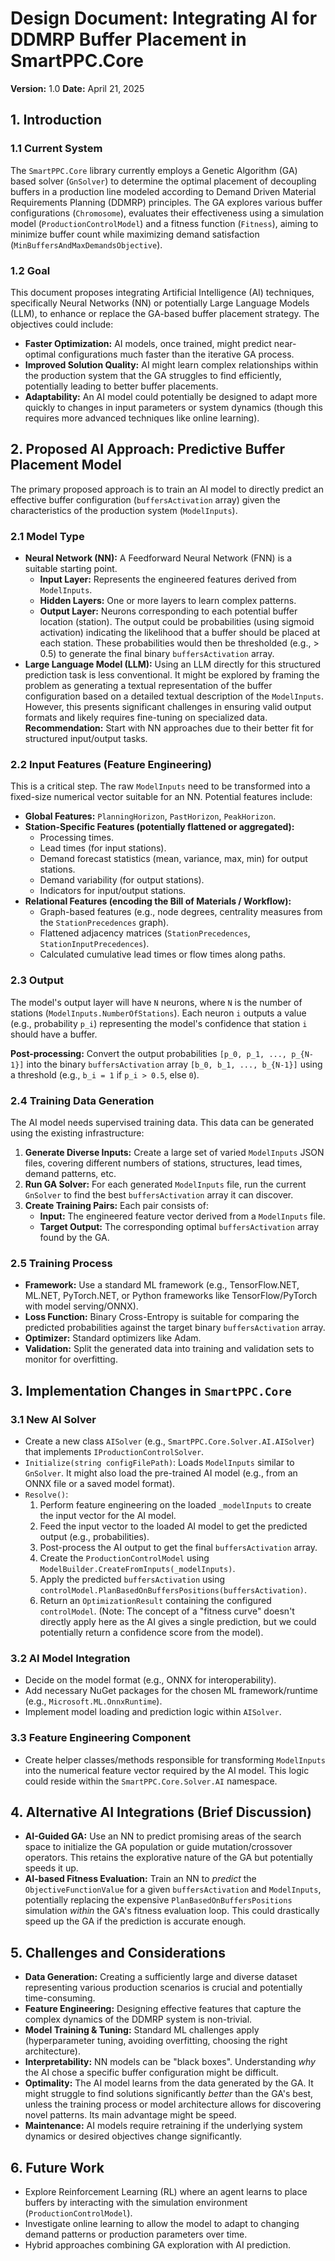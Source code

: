 # Design Document: Integrating AI for DDMRP Buffer Placement in SmartPPC.Core

**Version:** 1.0
**Date:** April 21, 2025

## 1. Introduction

### 1.1 Current System

The `SmartPPC.Core` library currently employs a Genetic Algorithm (GA) based solver (`GnSolver`) to determine the optimal placement of decoupling buffers in a production line modeled according to Demand Driven Material Requirements Planning (DDMRP) principles. The GA explores various buffer configurations (`Chromosome`), evaluates their effectiveness using a simulation model (`ProductionControlModel`) and a fitness function (`Fitness`), aiming to minimize buffer count while maximizing demand satisfaction (`MinBuffersAndMaxDemandsObjective`).

### 1.2 Goal

This document proposes integrating Artificial Intelligence (AI) techniques, specifically Neural Networks (NN) or potentially Large Language Models (LLM), to enhance or replace the GA-based buffer placement strategy. The objectives could include:

*   **Faster Optimization:** AI models, once trained, might predict near-optimal configurations much faster than the iterative GA process.
*   **Improved Solution Quality:** AI might learn complex relationships within the production system that the GA struggles to find efficiently, potentially leading to better buffer placements.
*   **Adaptability:** An AI model could potentially be designed to adapt more quickly to changes in input parameters or system dynamics (though this requires more advanced techniques like online learning).

## 2. Proposed AI Approach: Predictive Buffer Placement Model

The primary proposed approach is to train an AI model to directly predict an effective buffer configuration (`buffersActivation` array) given the characteristics of the production system (`ModelInputs`).

### 2.1 Model Type

*   **Neural Network (NN):** A Feedforward Neural Network (FNN) is a suitable starting point.
    *   **Input Layer:** Represents the engineered features derived from `ModelInputs`.
    *   **Hidden Layers:** One or more layers to learn complex patterns.
    *   **Output Layer:** Neurons corresponding to each potential buffer location (station). The output could be probabilities (using sigmoid activation) indicating the likelihood that a buffer should be placed at each station. These probabilities would then be thresholded (e.g., > 0.5) to generate the final binary `buffersActivation` array.
*   **Large Language Model (LLM):** Using an LLM directly for this structured prediction task is less conventional. It might be explored by framing the problem as generating a textual representation of the buffer configuration based on a detailed textual description of the `ModelInputs`. However, this presents significant challenges in ensuring valid output formats and likely requires fine-tuning on specialized data. **Recommendation:** Start with NN approaches due to their better fit for structured input/output tasks.

### 2.2 Input Features (Feature Engineering)

This is a critical step. The raw `ModelInputs` need to be transformed into a fixed-size numerical vector suitable for an NN. Potential features include:

*   **Global Features:** `PlanningHorizon`, `PastHorizon`, `PeakHorizon`.
*   **Station-Specific Features (potentially flattened or aggregated):**
    *   Processing times.
    *   Lead times (for input stations).
    *   Demand forecast statistics (mean, variance, max, min) for output stations.
    *   Demand variability (for output stations).
    *   Indicators for input/output stations.
*   **Relational Features (encoding the Bill of Materials / Workflow):**
    *   Graph-based features (e.g., node degrees, centrality measures from the `StationPrecedences` graph).
    *   Flattened adjacency matrices (`StationPrecedences`, `StationInputPrecedences`).
    *   Calculated cumulative lead times or flow times along paths.

### 2.3 Output

The model's output layer will have `N` neurons, where `N` is the number of stations (`ModelInputs.NumberOfStations`). Each neuron `i` outputs a value (e.g., probability `p_i`) representing the model's confidence that station `i` should have a buffer.

**Post-processing:** Convert the output probabilities `[p_0, p_1, ..., p_{N-1}]` into the binary `buffersActivation` array `[b_0, b_1, ..., b_{N-1}]` using a threshold (e.g., `b_i = 1` if `p_i > 0.5`, else `0`).

### 2.4 Training Data Generation

The AI model needs supervised training data. This data can be generated using the existing infrastructure:

1.  **Generate Diverse Inputs:** Create a large set of varied `ModelInputs` JSON files, covering different numbers of stations, structures, lead times, demand patterns, etc.
2.  **Run GA Solver:** For each generated `ModelInputs` file, run the current `GnSolver` to find the best `buffersActivation` array it can discover.
3.  **Create Training Pairs:** Each pair consists of:
    *   **Input:** The engineered feature vector derived from a `ModelInputs` file.
    *   **Target Output:** The corresponding optimal `buffersActivation` array found by the GA.

### 2.5 Training Process

*   **Framework:** Use a standard ML framework (e.g., TensorFlow.NET, ML.NET, PyTorch.NET, or Python frameworks like TensorFlow/PyTorch with model serving/ONNX).
*   **Loss Function:** Binary Cross-Entropy is suitable for comparing the predicted probabilities against the target binary `buffersActivation` array.
*   **Optimizer:** Standard optimizers like Adam.
*   **Validation:** Split the generated data into training and validation sets to monitor for overfitting.

## 3. Implementation Changes in `SmartPPC.Core`

### 3.1 New AI Solver

*   Create a new class `AISolver` (e.g., `SmartPPC.Core.Solver.AI.AISolver`) that implements `IProductionControlSolver`.
*   `Initialize(string configFilePath)`: Loads `ModelInputs` similar to `GnSolver`. It might also load the pre-trained AI model (e.g., from an ONNX file or a saved model format).
*   `Resolve()`:
    1.  Perform feature engineering on the loaded `_modelInputs` to create the input vector for the AI model.
    2.  Feed the input vector to the loaded AI model to get the predicted output (e.g., probabilities).
    3.  Post-process the AI output to get the final `buffersActivation` array.
    4.  Create the `ProductionControlModel` using `ModelBuilder.CreateFromInputs(_modelInputs)`.
    5.  Apply the predicted `buffersActivation` using `controlModel.PlanBasedOnBuffersPositions(buffersActivation)`.
    6.  Return an `OptimizationResult` containing the configured `controlModel`. (Note: The concept of a "fitness curve" doesn't directly apply here as the AI gives a single prediction, but we could potentially return a confidence score from the model).

### 3.2 AI Model Integration

*   Decide on the model format (e.g., ONNX for interoperability).
*   Add necessary NuGet packages for the chosen ML framework/runtime (e.g., `Microsoft.ML.OnnxRuntime`).
*   Implement model loading and prediction logic within `AISolver`.

### 3.3 Feature Engineering Component

*   Create helper classes/methods responsible for transforming `ModelInputs` into the numerical feature vector required by the AI model. This logic could reside within the `SmartPPC.Core.Solver.AI` namespace.

## 4. Alternative AI Integrations (Brief Discussion)

*   **AI-Guided GA:** Use an NN to predict promising areas of the search space to initialize the GA population or guide mutation/crossover operators. This retains the explorative nature of the GA but potentially speeds it up.
*   **AI-based Fitness Evaluation:** Train an NN to *predict* the `ObjectiveFunctionValue` for a given `buffersActivation` and `ModelInputs`, potentially replacing the expensive `PlanBasedOnBuffersPositions` simulation *within* the GA's fitness evaluation loop. This could drastically speed up the GA if the prediction is accurate enough.

## 5. Challenges and Considerations

*   **Data Generation:** Creating a sufficiently large and diverse dataset representing various production scenarios is crucial and potentially time-consuming.
*   **Feature Engineering:** Designing effective features that capture the complex dynamics of the DDMRP system is non-trivial.
*   **Model Training & Tuning:** Standard ML challenges apply (hyperparameter tuning, avoiding overfitting, choosing the right architecture).
*   **Interpretability:** NN models can be "black boxes". Understanding *why* the AI chose a specific buffer configuration might be difficult.
*   **Optimality:** The AI model learns from the data generated by the GA. It might struggle to find solutions significantly *better* than the GA's best, unless the training process or model architecture allows for discovering novel patterns. Its main advantage might be speed.
*   **Maintenance:** AI models require retraining if the underlying system dynamics or desired objectives change significantly.

## 6. Future Work

*   Explore Reinforcement Learning (RL) where an agent learns to place buffers by interacting with the simulation environment (`ProductionControlModel`).
*   Investigate online learning to allow the model to adapt to changing demand patterns or production parameters over time.
*   Hybrid approaches combining GA exploration with AI prediction.
